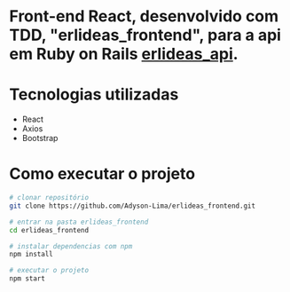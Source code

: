 # Front-end React, desenvolvido com TDD, "erlideas_frontend", para a api em Ruby on Rails <a href="https://github.com/Adyson-Lima/erlideas_api">erlideas_api</a>.

# Tecnologias utilizadas

- React
- Axios
- Bootstrap

# Como executar o projeto

```bash
# clonar repositório
git clone https://github.com/Adyson-Lima/erlideas_frontend.git

# entrar na pasta erlideas_frontend
cd erlideas_frontend

# instalar dependencias com npm
npm install

# executar o projeto
npm start
```
